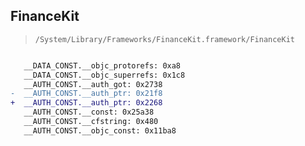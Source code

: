 ## FinanceKit

> `/System/Library/Frameworks/FinanceKit.framework/FinanceKit`

```diff

   __DATA_CONST.__objc_protorefs: 0xa8
   __DATA_CONST.__objc_superrefs: 0x1c8
   __AUTH_CONST.__auth_got: 0x2738
-  __AUTH_CONST.__auth_ptr: 0x21f8
+  __AUTH_CONST.__auth_ptr: 0x2268
   __AUTH_CONST.__const: 0x25a38
   __AUTH_CONST.__cfstring: 0x480
   __AUTH_CONST.__objc_const: 0x11ba8

```
